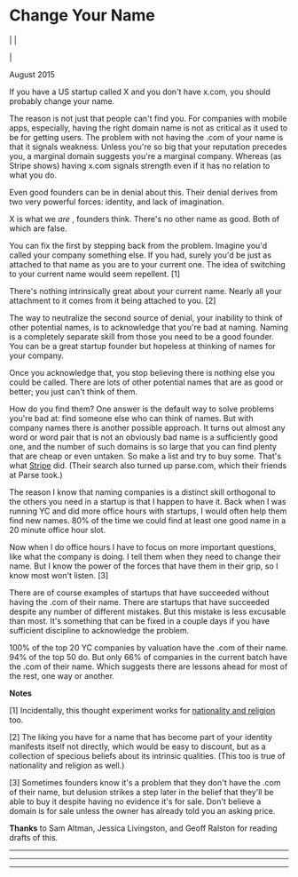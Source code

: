 # Change Your Name

| | [](index.html)  
  
|   
  
August 2015  
  
If you have a US startup called X and you don't have x.com, you should probably change your name.  
  
The reason is not just that people can't find you. For companies with mobile apps, especially, having the right domain name is not as critical as it used to be for getting users. The problem with not having the .com of your name is that it signals weakness. Unless you're so big that your reputation precedes you, a marginal domain suggests you're a marginal company. Whereas (as Stripe shows) having x.com signals strength even if it has no relation to what you do.  
  
Even good founders can be in denial about this. Their denial derives from two very powerful forces: identity, and lack of imagination.  
  
X is what we _are_ , founders think. There's no other name as good. Both of which are false.  
  
You can fix the first by stepping back from the problem. Imagine you'd called your company something else. If you had, surely you'd be just as attached to that name as you are to your current one. The idea of switching to your current name would seem repellent. [1]  
  
There's nothing intrinsically great about your current name. Nearly all your attachment to it comes from it being attached to you. [2]  
  
The way to neutralize the second source of denial, your inability to think of other potential names, is to acknowledge that you're bad at naming. Naming is a completely separate skill from those you need to be a good founder. You can be a great startup founder but hopeless at thinking of names for your company.  
  
Once you acknowledge that, you stop believing there is nothing else you could be called. There are lots of other potential names that are as good or better; you just can't think of them.  
  
How do you find them? One answer is the default way to solve problems you're bad at: find someone else who can think of names. But with company names there is another possible approach. It turns out almost any word or word pair that is not an obviously bad name is a sufficiently good one, and the number of such domains is so large that you can find plenty that are cheap or even untaken. So make a list and try to buy some. That's what [Stripe](http://www.quora.com/How-did-Stripe-come-up-with-its-name?share=1) did. (Their search also turned up parse.com, which their friends at Parse took.)  
  
The reason I know that naming companies is a distinct skill orthogonal to the others you need in a startup is that I happen to have it. Back when I was running YC and did more office hours with startups, I would often help them find new names. 80% of the time we could find at least one good name in a 20 minute office hour slot.  
  
Now when I do office hours I have to focus on more important questions, like what the company is doing. I tell them when they need to change their name. But I know the power of the forces that have them in their grip, so I know most won't listen. [3]  
  
There are of course examples of startups that have succeeded without having the .com of their name. There are startups that have succeeded despite any number of different mistakes. But this mistake is less excusable than most. It's something that can be fixed in a couple days if you have sufficient discipline to acknowledge the problem.  
  
100% of the top 20 YC companies by valuation have the .com of their name. 94% of the top 50 do. But only 66% of companies in the current batch have the .com of their name. Which suggests there are lessons ahead for most of the rest, one way or another.  
  
  
  
  
  
**Notes**  
  
[1] Incidentally, this thought experiment works for [nationality and religion](identity.html) too.  
  
[2] The liking you have for a name that has become part of your identity manifests itself not directly, which would be easy to discount, but as a collection of specious beliefs about its intrinsic qualities. (This too is true of nationality and religion as well.)  
  
[3] Sometimes founders know it's a problem that they don't have the .com of their name, but delusion strikes a step later in the belief that they'll be able to buy it despite having no evidence it's for sale. Don't believe a domain is for sale unless the owner has already told you an asking price.  
  
**Thanks** to Sam Altman, Jessica Livingston, and Geoff Ralston for reading drafts of this.  
  
  
---  
  
  

* * *  
  
---
